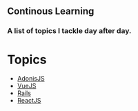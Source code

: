 <h2>Continous Learning</h2>
<h3>A list of topics I tackle day after day.</h3>

# Topics
- [AdonisJS](/topics/adonisjs.md)
- [VueJS](/topics/vuejs.md)
- [Rails](/topics/rails.md)
- [ReactJS](/topics/reactjs.md)